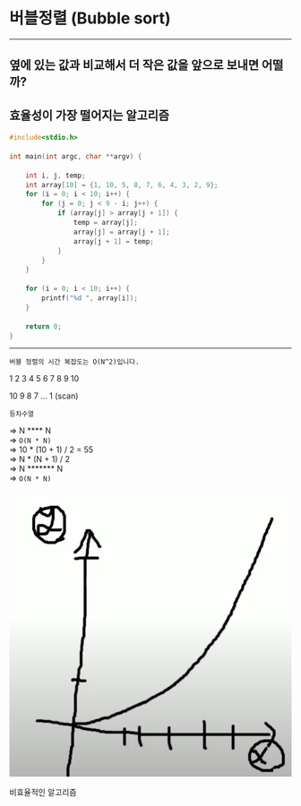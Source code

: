 # 버블정렬 (Bubble sort)  

---

## 옆에 있는 값과 비교해서 더 작은 값을 앞으로 보내면 어떨까?  
효율성이 가장 떨어지는 알고리즘  
---

```c
#include<stdio.h>

int main(int argc, char **argv) {

    int i, j, temp;
    int array[10] = {1, 10, 5, 8, 7, 6, 4, 3, 2, 9};
    for (i = 0; i < 10; i++) {
        for (j = 0; j < 9 - i; j++) {
            if (array[j] > array[j + 1]) {
                temp = array[j];
                array[j] = array[j + 1];
                array[j + 1] = temp;
            }
        }
    }

    for (i = 0; i < 10; i++) {
        printf("%d ", array[i]);
    }

    return 0;
}
```

---

`버블 정렬의 시간 복잡도는 O(N^2)입니다.`  

1 2 3 4 5 6 7 8 9 10  

10 9 8 7 ... 1 (scan)  
 
`등차수열`  

=> N **** N  
=> `O(N * N)`  
=> 10 * (10 + 1) / 2 = 55  
=> N * (N + 1) / 2  
=> N ******* N  
=> `O(N * N)`  

![](/img/n^2.png)  

비효율적인 알고리즘 
